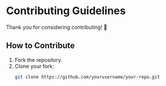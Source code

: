 # Contributing Guidelines

Thank you for considering contributing! 🎉

## How to Contribute
1. Fork the repository.
2. Clone your fork:
   ```bash
   git clone https://github.com/yourusername/your-repo.git
